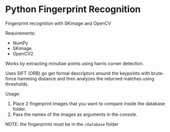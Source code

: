# Python Fingerprint Recognition

Fingerprint recognition with SKimage and OpenCV

Requirements:

- NumPy
- SKimage
- OpenCV2

Works by extracting minutiae points using harris corner detection.

Uses SIFT (ORB) go get formal descriptors around the keypoints with brute-force hamming distance and then analyzes the returned matches using thresholds.

Usage:

1. Place 2 fingerprint images that you want to compare inside the database folder.
2. Pass the names of the images as arguments in the console.

NOTE: the fingerprints must be in the `/database` folder
